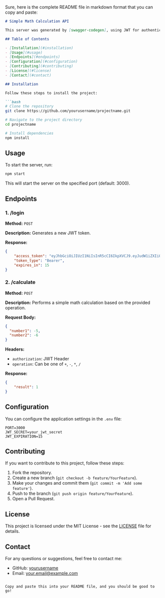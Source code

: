 Sure, here is the complete README file in markdown format that you can copy and paste:

```markdown
# Simple Math Calculation API

This server was generated by [swagger-codegen], using JWT for authentication and performing simple math calculations.

## Table of Contents

- [Installation](#installation)
- [Usage](#usage)
- [Endpoints](#endpoints)
- [Configuration](#configuration)
- [Contributing](#contributing)
- [License](#license)
- [Contact](#contact)

## Installation

Follow these steps to install the project:

```bash
# Clone the repository
git clone https://github.com/yourusername/projectname.git

# Navigate to the project directory
cd projectname

# Install dependencies
npm install
```

## Usage

To start the server, run:

```bash
npm start
```

This will start the server on the specified port (default: 3000).

## Endpoints

### 1. /login

**Method:** `POST`

**Description:** Generates a new JWT token.

**Response:**
```json
{
    "access_token": "eyJhbGciOiJIUzI1NiIsInR5cCI6IkpXVCJ9.eyJudW1iZXIiOjg1Njg1NywiaWF0IjoxNzIyODg4MDU4LCJleHAiOjE3MjI4ODgxMTh9.yEixG9Gxg06PHUH_BMOszgUupO9VGGeeobtuHoAQSfE",
    "token_type": "Bearer",
    "expires_in": 15
}
```

### 2. /calculate

**Method:** `POST`

**Description:** Performs a simple math calculation based on the provided operation.

**Request Body:**
```json
{
  "number1": -5,
  "number2": -6
}
```

**Headers:**
- `authorization`: JWT Header
- `operation`: Can be one of `+`, `-`, `*`, `/`

**Response:**
```json
{
    "result": 1
}
```

## Configuration

You can configure the application settings in the `.env` file:

```plaintext
PORT=3000
JWT_SECRET=your_jwt_secret
JWT_EXPIRATION=15
```

## Contributing

If you want to contribute to this project, follow these steps:

1. Fork the repository.
2. Create a new branch (`git checkout -b feature/YourFeature`).
3. Make your changes and commit them (`git commit -m 'Add some feature'`).
4. Push to the branch (`git push origin feature/YourFeature`).
5. Open a Pull Request.

## License

This project is licensed under the MIT License - see the [LICENSE](LICENSE) file for details.

## Contact

For any questions or suggestions, feel free to contact me:

- GitHub: [yourusername](https://github.com/yourusername)
- Email: your.email@example.com
```

Copy and paste this into your README file, and you should be good to go!
